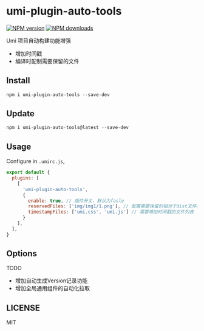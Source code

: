# umi-plugin-auto-tools

[![NPM version](https://img.shields.io/npm/v/umi-plugin-auto-tools.svg?style=flat)](https://npmjs.org/package/umi-plugin-auto-tools)
[![NPM downloads](http://img.shields.io/npm/dm/umi-plugin-auto-tools.svg?style=flat)](https://npmjs.org/package/umi-plugin-auto-tools)

Umi 项目自动构建功能增强
 - 增加时间戳
 - 编译时配制需要保留的文件

## Install

```js
npm i umi-plugin-auto-tools --save-dev
```
## Update

```js
npm i umi-plugin-auto-tools@latest --save-dev
```
 
## Usage

Configure in `.umirc.js`,

```js
export default {
  plugins: [
    [
      'umi-plugin-auto-tools', 
      {
        enable: true, // 插件开关，默认为fasle 
        reservedFiles: ['img/img1/1.png'], // 配置需要保留的相对于dist文件夹的文件列表，Version.txt可以不用配置，默认直接支持保留
        timestampFiles: ['umi.css', 'umi.js'] // 需要增加时间戳的文件列表
      }
    ],
  ],
}
```

## Options

TODO
- 增加自动生成Version记录功能
- 增加全局通用组件的自动化拉取

## LICENSE

MIT
